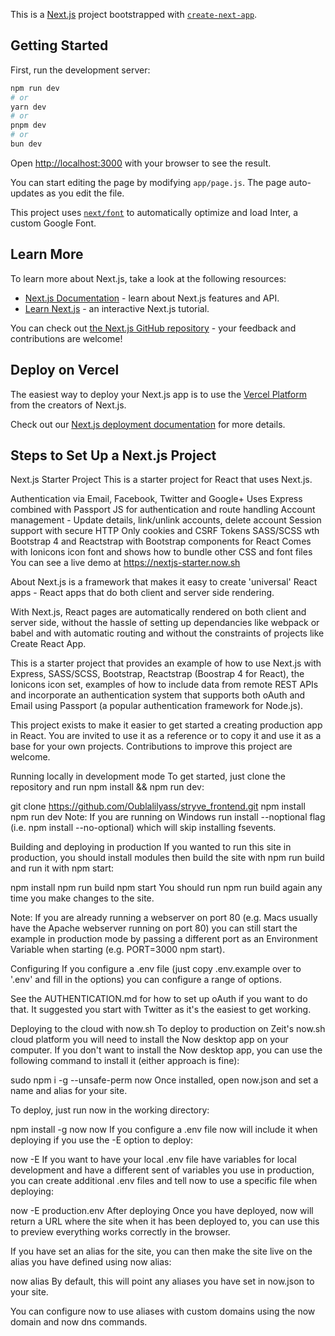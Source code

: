 This is a [Next.js](https://nextjs.org/) project bootstrapped with [`create-next-app`](https://github.com/vercel/next.js/tree/canary/packages/create-next-app).

## Getting Started

First, run the development server:

```bash
npm run dev
# or
yarn dev
# or
pnpm dev
# or
bun dev
```

Open [http://localhost:3000](http://localhost:3000) with your browser to see the result.

You can start editing the page by modifying `app/page.js`. The page auto-updates as you edit the file.

This project uses [`next/font`](https://nextjs.org/docs/basic-features/font-optimization) to automatically optimize and load Inter, a custom Google Font.

## Learn More

To learn more about Next.js, take a look at the following resources:

- [Next.js Documentation](https://nextjs.org/docs) - learn about Next.js features and API.
- [Learn Next.js](https://nextjs.org/learn) - an interactive Next.js tutorial.

You can check out [the Next.js GitHub repository](https://github.com/vercel/next.js/) - your feedback and contributions are welcome!

## Deploy on Vercel

The easiest way to deploy your Next.js app is to use the [Vercel Platform](https://vercel.com/new?utm_medium=default-template&filter=next.js&utm_source=create-next-app&utm_campaign=create-next-app-readme) from the creators of Next.js.

Check out our [Next.js deployment documentation](https://nextjs.org/docs/deployment) for more details.

## Steps to Set Up a Next.js Project

Next.js Starter Project
This is a starter project for React that uses Next.js.

Authentication via Email, Facebook, Twitter and Google+
Uses Express combined with Passport JS for authentication and route handling
Account management - Update details, link/unlink accounts, delete account
Session support with secure HTTP Only cookies and CSRF Tokens
SASS/SCSS wth Bootstrap 4 and Reactstrap with Bootstrap components for React
Comes with Ionicons icon font and shows how to bundle other CSS and font files
You can see a live demo at https://nextjs-starter.now.sh

About
Next.js is a framework that makes it easy to create 'universal' React apps - React apps that do both client and server side rendering.

With Next.js, React pages are automatically rendered on both client and server side, without the hassle of setting up dependancies like webpack or babel and with automatic routing and without the constraints of projects like Create React App.

This is a starter project that provides an example of how to use Next.js with Express, SASS/SCSS, Bootstrap, Reactstrap (Boostrap 4 for React), the Ionicons icon set, examples of how to include data from remote REST APIs and incorporate an authentication system that supports both oAuth and Email using Passport (a popular authentication framework for Node.js).

This project exists to make it easier to get started a creating production app in React. You are invited to use it as a reference or to copy it and use it as a base for your own projects. Contributions to improve this project are welcome.

Running locally in development mode
To get started, just clone the repository and run npm install && npm run dev:

git clone https://github.com/Oublalilyass/stryve_frontend.git
npm install
npm run dev
Note: If you are running on Windows run install --noptional flag (i.e. npm install --no-optional) which will skip installing fsevents.

Building and deploying in production
If you wanted to run this site in production, you should install modules then build the site with npm run build and run it with npm start:

npm install
npm run build
npm start
You should run npm run build again any time you make changes to the site.

Note: If you are already running a webserver on port 80 (e.g. Macs usually have the Apache webserver running on port 80) you can still start the example in production mode by passing a different port as an Environment Variable when starting (e.g. PORT=3000 npm start).

Configuring
If you configure a .env file (just copy .env.example over to '.env' and fill in the options) you can configure a range of options.

See the AUTHENTICATION.md for how to set up oAuth if you want to do that. It suggested you start with Twitter as it's the easiest to get working.

Deploying to the cloud with now.sh
To deploy to production on Zeit's now.sh cloud platform you will need to install the Now desktop app on your computer. If you don't want to install the Now desktop app, you can use the following command to install it (either approach is fine):

sudo npm i -g --unsafe-perm now
Once installed, open now.json and set a name and alias for your site.

To deploy, just run now in the working directory:

npm install -g now
now
If you configure a .env file now will include it when deploying if you use the -E option to deploy:

now -E
If you want to have your local .env file have variables for local development and have a different sent of variables you use in production, you can create additional .env files and tell now to use a specific file when deploying:

now -E production.env
After deploying
Once you have deployed, now will return a URL where the site when it has been deployed to, you can use this to preview everything works correctly in the browser.

If you have set an alias for the site, you can then make the site live on the alias you have defined using now alias:

now alias
By default, this will point any aliases you have set in now.json to your site.

You can configure now to use aliases with custom domains using the now domain and now dns commands.
